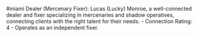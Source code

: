 #miami 
Dealer (Mercenary Fixer): Lucas (Lucky) Monroe, a well-connected dealer and fixer specializing in mercenaries and shadow operatives, connecting clients with the right talent for their needs. - Connection Rating: 4 - Operates as an independent fixer.